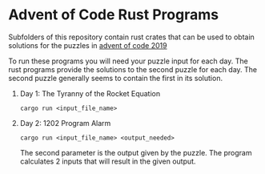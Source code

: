 # Advent of Code Rust Programs

Subfolders of this repository contain rust crates that can be used to obtain solutions for the puzzles in [advent of code 2019](https://adventofcode.com)

To run these programs you will need your puzzle input for each day. The rust programs provide the solutions to the second puzzle for each day. The second puzzle generally seems to contain the first in its solution. 

1. Day 1: The Tyranny of the Rocket Equation

    `cargo run <input_file_name>`

2. Day 2: 1202 Program Alarm

    `cargo run <input_file_name> <output_needed>`

    The second parameter is the output given by the puzzle. The program calculates 2 inputs that will result in the given output.